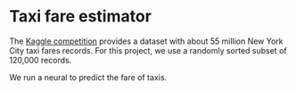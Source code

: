 # Taxi fare estimator
The <a href='https://www.kaggle.com/c/new-york-city-taxi-fare-prediction'>Kaggle competition</a> provides a dataset with about 55 million New York City taxi fares records. For this project, we use a randomly sorted subset of 120,000 records.

We run a neural to predict the fare of taxis.
